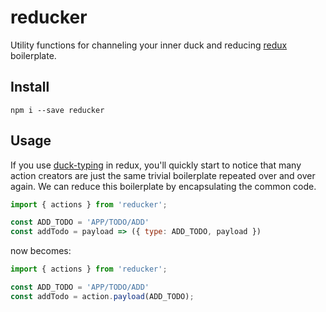 reducker
========

Utility functions for channeling your inner duck and reducing [redux][redux]
boilerplate.


## Install

```shell
npm i --save reducker
```

## Usage

If you use [duck-typing][duck-typing] in redux, you'll quickly start to notice
that many action creators are just the same trivial boilerplate repeated over
and over again. We can reduce this boilerplate by encapsulating the common code.

```javascript
import { actions } from 'reducker';

const ADD_TODO = 'APP/TODO/ADD'
const addTodo = payload => ({ type: ADD_TODO, payload })
```

now becomes:

```javascript
import { actions } from 'reducker';

const ADD_TODO = 'APP/TODO/ADD'
const addTodo = action.payload(ADD_TODO);
```


[redux]: http://redux.js.org/
[duck-typing]: https://hackernoon.com/my-journey-toward-a-maintainable-project-structure-for-react-redux-b05dfd999b5
